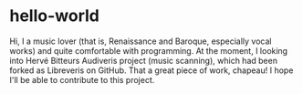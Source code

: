 # hello-world

Hi, I a music lover (that is, Renaissance and Baroque, especially vocal works) and quite comfortable with programming. At the moment, I looking into Hervé Bitteurs Audiveris project (music scanning), which had been forked as Libreveris on GitHub. That a great piece of work, chapeau! I hope I'll be able to contribute to this project.
